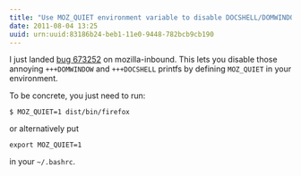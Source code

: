 ```yaml
---
title: "Use MOZ_QUIET environment variable to disable DOCSHELL/DOMWINDOW printfs."
date: 2011-08-04 13:25
uuid: urn:uuid:83186b24-beb1-11e0-9448-782bcb9cb190
---
```


I just landed [bug 673252][] on mozilla-inbound.  This lets you disable those
annoying `+++DOMWINDOW` and `+++DOCSHELL` printfs by defining `MOZ_QUIET` in
your environment.

To be concrete, you just need to run:

    $ MOZ_QUIET=1 dist/bin/firefox

or alternatively put

    export MOZ_QUIET=1

in your `~/.bashrc`.

[bug 673252]: https://bugzilla.mozilla.org/show_bug.cgi?id=673252
